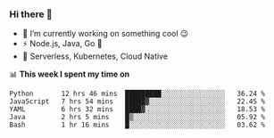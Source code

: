 ### Hi there 👋

<!--
**nodejh/nodejh** is a ✨ _special_ ✨ repository because its `README.md` (this file) appears on your GitHub profile.

Here are some ideas to get you started:

- 🔭 I’m currently working on ...
- 🌱 I’m currently learning ...
- 👯 I’m looking to collaborate on ...
- 🤔 I’m looking for help with ...
- 💬 Ask me about ...
- 📫 How to reach me: ...
- 😄 Pronouns: ...
- ⚡ Fun fact: ...
-->

- 🔭 I’m currently working on something cool :wink:
- ⚡ Node.js, Java, Go :thought_balloon:
- 🤖 Serverless, Kubernetes, Cloud Native

📊 **This week I spent my time on**

<!--START_SECTION:waka-->
```text
Python       12 hrs 46 mins  █████████░░░░░░░░░░░░░░░░   36.24 % 
JavaScript   7 hrs 54 mins   █████▓░░░░░░░░░░░░░░░░░░░   22.45 % 
YAML         6 hrs 32 mins   ████▓░░░░░░░░░░░░░░░░░░░░   18.53 % 
Java         2 hrs 5 mins    █▒░░░░░░░░░░░░░░░░░░░░░░░   05.92 % 
Bash         1 hr 16 mins    █░░░░░░░░░░░░░░░░░░░░░░░░   03.62 % 
```
<!--END_SECTION:waka-->


<!--
:traffic_light: **Visitors**

![visitors](https://visitor-badge.glitch.me/badge?page_id=nodejh.nodejh)
-->
